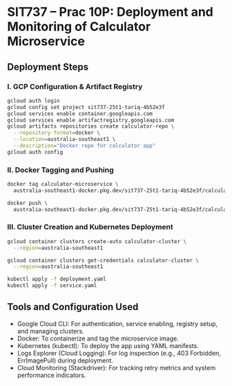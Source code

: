 # SIT737 – Prac 10P: Deployment and Monitoring of Calculator Microservice

## Deployment Steps

### I. GCP Configuration & Artifact Registry
```bash
gcloud auth login
gcloud config set project sit737-25t1-tariq-4b52e3f
gcloud services enable container.googleapis.com
gcloud services enable artifactregistry.googleapis.com
gcloud artifacts repositories create calculator-repo \
  --repository-format=docker \
  --location=australia-southeast1 \
  --description="Docker repo for calculator app"
gcloud auth config
```
### II. Docker Tagging and Pushing
```bash
docker tag calculator-microservice \
  australia-southeast1-docker.pkg.dev/sit737-25t1-tariq-4b52e3f/calculator-repo/calculator-microservice

docker push \
  australia-southeast1-docker.pkg.dev/sit737-25t1-tariq-4b52e3f/calculator-repo/calculator-microservice
```

### III. Cluster Creation and Kubernetes Deployment
```bash
gcloud container clusters create-auto calculator-cluster \
  --region=australia-southeast1

gcloud container clusters get-credentials calculator-cluster \
  --region=australia-southeast1

kubectl apply -f deployment.yaml
kubectl apply -f service.yaml
```

## Tools and Configuration Used
- Google Cloud CLI: For authentication, service enabling, registry setup, and managing clusters.
- Docker: To containerize and tag the microservice image.
- Kubernetes (kubectl): To deploy the app using YAML manifests.
- Logs Explorer (Cloud Logging): For log inspection (e.g., 403 Forbidden, ErrImagePull) during deployment.
- Cloud Monitoring (Stackdriver): For tracking retry metrics and system performance indicators.
